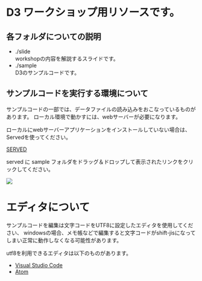 # D3 ワークショップ用リソースです。


## 各フォルダについての説明

+ ./slide <br> workshopの内容を解説するスライドです。
+ ./sample <br> D3のサンプルコードです。

## サンプルコードを実行する環境について

サンプルコードの一部では、データファイルの読み込みをおこなっているものがあります。
ローカル環境で動かすには、webサーバーが必要になります。

ローカルにwebサーバーアプリケーションをインストールしていない場合は、Servedを使ってください。

[SERVED](http://enjalot.github.io/served/)

served に sample フォルダをドラッグ＆ドロップして表示されたリンクをクリックしてください。

<img src="http://shimz.me/blog/wp-content/uploads/2016/01/served20160128.gif">

# エディタについて

サンプルコードを編集は文字コードをUTF8に設定したエディタを使用してください、
windowsの場合、メモ帳などで編集すると文字コードがshift-jisになってしまい正常に動作しなくなる可能性があります。

utf8を利用できるエディタは以下のものがあります。

+ [Visual Studio Code](https://code.visualstudio.com/)
+ [Atom](https://atom.io/)
